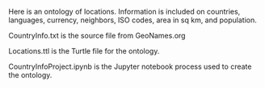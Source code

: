 Here is an ontology of locations. Information is included on countries, languages, currency, neighbors, ISO codes, area in sq km, and population.

CountryInfo.txt is the source file from GeoNames.org

Locations.ttl is the Turtle file for the ontology.

CountryInfoProject.ipynb is the Jupyter notebook process used to create the ontology.
